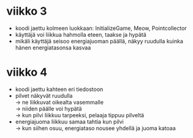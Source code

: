 # viikko 3
- koodi jaettu kolmeen luokkaan: InitializeGame, Meow, Pointcollector
- käyttäjä voi liikkua hahmolla eteen, taakse ja hypätä
- mikäli käyttäjä seisoo energiajuoman päällä, näkyy ruudulla kuinka hänen energiatasonsa kasvaa

# viikko 4
- koodi jaettu kahteen eri tiedostoon
- pilvet näkyvät ruudulla \
    -> ne liikkuvat oikealta vasemmalle \
    -> niiden päälle voi hypätä \
    -> kun pilvi liikkuu tarpeeksi, pelaaja tippuu pilveltä 
- energiajuoma liikkuu samaa tahtia kun pilvi \
    -> kun siihen osuu, energiataso nousee yhdellä ja juoma katoaa